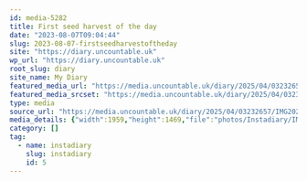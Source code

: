 ```yaml
---
id: media-5282
title: First seed harvest of the day
date: "2023-08-07T09:04:44"
slug: 2023-08-07-firstseedharvestoftheday
site: "https://diary.uncountable.uk"
wp_url: "https://diary.uncountable.uk"
root_slug: diary
site_name: My Diary
featured_media_url: "https://media.uncountable.uk/diary/2025/04/03232657/IMG20230807100444.webp"
featured_media_srcset: "https://media.uncountable.uk/diary/2025/04/03232657/IMG20230807100444-300x225.webp 300w, https://media.uncountable.uk/diary/2025/04/03232657/IMG20230807100444-1024x768.webp 1024w, https://media.uncountable.uk/diary/2025/04/03232657/IMG20230807100444-150x150.webp 150w, https://media.uncountable.uk/diary/2025/04/03232657/IMG20230807100444-640x480.webp 640w, https://media.uncountable.uk/diary/2025/04/03232657/IMG20230807100444.webp 1959w"
type: media
source_url: "https://media.uncountable.uk/diary/2025/04/03232657/IMG20230807100444.webp"
media_details: {"width":1959,"height":1469,"file":"photos/Instadiary/IMG20230807100444.webp","filesize":134838,"sizes":{"medium":{"file":"IMG20230807100444-300x225.webp","width":300,"height":225,"filesize":18454,"mime_type":"image/webp","source_url":"https://media.uncountable.uk/diary/2025/04/03232657/IMG20230807100444-300x225.webp"},"large":{"file":"IMG20230807100444-1024x768.webp","width":1024,"height":768,"filesize":137974,"mime_type":"image/webp","source_url":"https://media.uncountable.uk/diary/2025/04/03232657/IMG20230807100444-1024x768.webp"},"thumbnail":{"file":"IMG20230807100444-150x150.webp","width":150,"height":150,"filesize":6720,"mime_type":"image/webp","source_url":"https://media.uncountable.uk/diary/2025/04/03232657/IMG20230807100444-150x150.webp"},"mobwidth":{"file":"IMG20230807100444-640x480.webp","width":640,"height":480,"filesize":66336,"mime_type":"image/webp","source_url":"https://media.uncountable.uk/diary/2025/04/03232657/IMG20230807100444-640x480.webp"},"full":{"file":"IMG20230807100444.webp","width":1959,"height":1469,"mime_type":"image/webp","source_url":"https://media.uncountable.uk/diary/2025/04/03232657/IMG20230807100444.webp"}},"image_meta":{"aperture":"0","credit":"","camera":"","caption":"","created_timestamp":"0","copyright":"","focal_length":"0","iso":"0","shutter_speed":"0","title":"","orientation":"0","keywords":[]}}
category: []
tag:
  - name: instadiary
    slug: instadiary
    id: 5
---
```


